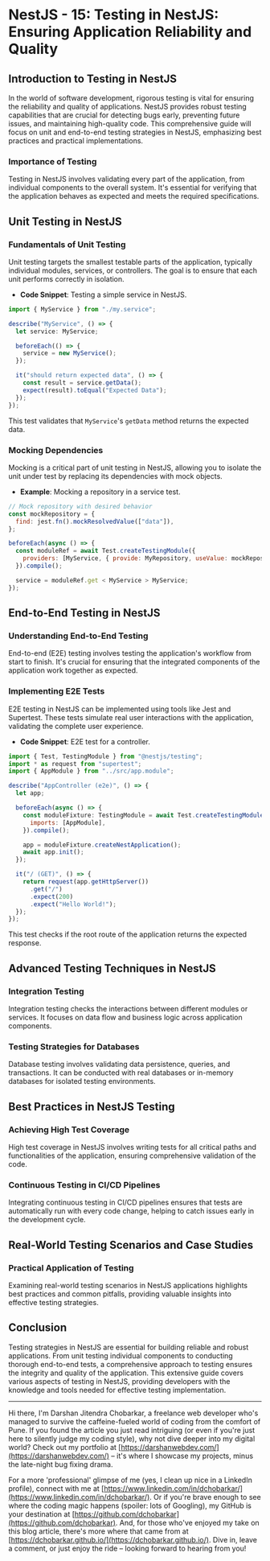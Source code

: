# NestJS - 15: Testing in NestJS: Ensuring Application Reliability and Quality

## Introduction to Testing in NestJS

In the world of software development, rigorous testing is vital for ensuring the reliability and quality of applications. NestJS provides robust testing capabilities that are crucial for detecting bugs early, preventing future issues, and maintaining high-quality code. This comprehensive guide will focus on unit and end-to-end testing strategies in NestJS, emphasizing best practices and practical implementations.

### Importance of Testing

Testing in NestJS involves validating every part of the application, from individual components to the overall system. It's essential for verifying that the application behaves as expected and meets the required specifications.

## Unit Testing in NestJS

### Fundamentals of Unit Testing

Unit testing targets the smallest testable parts of the application, typically individual modules, services, or controllers. The goal is to ensure that each unit performs correctly in isolation.

- **Code Snippet**: Testing a simple service in NestJS.

```jsx
import { MyService } from "./my.service";

describe("MyService", () => {
  let service: MyService;

  beforeEach(() => {
    service = new MyService();
  });

  it("should return expected data", () => {
    const result = service.getData();
    expect(result).toEqual("Expected Data");
  });
});
```

This test validates that `MyService`'s `getData` method returns the expected data.

### Mocking Dependencies

Mocking is a critical part of unit testing in NestJS, allowing you to isolate the unit under test by replacing its dependencies with mock objects.

- **Example**: Mocking a repository in a service test.

```jsx
// Mock repository with desired behavior
const mockRepository = {
  find: jest.fn().mockResolvedValue(["data"]),
};

beforeEach(async () => {
  const moduleRef = await Test.createTestingModule({
    providers: [MyService, { provide: MyRepository, useValue: mockRepository }],
  }).compile();

  service = moduleRef.get < MyService > MyService;
});
```

## End-to-End Testing in NestJS

### Understanding End-to-End Testing

End-to-end (E2E) testing involves testing the application's workflow from start to finish. It's crucial for ensuring that the integrated components of the application work together as expected.

### Implementing E2E Tests

E2E testing in NestJS can be implemented using tools like Jest and Supertest. These tests simulate real user interactions with the application, validating the complete user experience.

- **Code Snippet**: E2E test for a controller.

```jsx
import { Test, TestingModule } from "@nestjs/testing";
import * as request from "supertest";
import { AppModule } from "../src/app.module";

describe("AppController (e2e)", () => {
  let app;

  beforeEach(async () => {
    const moduleFixture: TestingModule = await Test.createTestingModule({
      imports: [AppModule],
    }).compile();

    app = moduleFixture.createNestApplication();
    await app.init();
  });

  it("/ (GET)", () => {
    return request(app.getHttpServer())
      .get("/")
      .expect(200)
      .expect("Hello World!");
  });
});
```

This test checks if the root route of the application returns the expected response.

## Advanced Testing Techniques in NestJS

### Integration Testing

Integration testing checks the interactions between different modules or services. It focuses on data flow and business logic across application components.

### Testing Strategies for Databases

Database testing involves validating data persistence, queries, and transactions. It can be conducted with real databases or in-memory databases for isolated testing environments.

## Best Practices in NestJS Testing

### Achieving High Test Coverage

High test coverage in NestJS involves writing tests for all critical paths and functionalities of the application, ensuring comprehensive validation of the code.

### Continuous Testing in CI/CD Pipelines

Integrating continuous testing in CI/CD pipelines ensures that tests are automatically run with every code change, helping to catch issues early in the development cycle.

## Real-World Testing Scenarios and Case Studies

### Practical Application of Testing

Examining real-world testing scenarios in NestJS applications highlights best practices and common pitfalls, providing valuable insights into effective testing strategies.

## Conclusion

Testing strategies in NestJS are essential for building reliable and robust applications. From unit testing individual components to conducting thorough end-to-end tests, a comprehensive approach to testing ensures the integrity and quality of the application. This extensive guide covers various aspects of testing in NestJS, providing developers with the knowledge and tools needed for effective testing implementation.

---

Hi there, I'm Darshan Jitendra Chobarkar, a freelance web developer who's managed to survive the caffeine-fueled world of coding from the comfort of Pune. If you found the article you just read intriguing (or even if you're just here to silently judge my coding style), why not dive deeper into my digital world? Check out my portfolio at [https://darshanwebdev.com/](https://darshanwebdev.com/) – it's where I showcase my projects, minus the late-night bug fixing drama.

For a more 'professional' glimpse of me (yes, I clean up nice in a LinkedIn profile), connect with me at [https://www.linkedin.com/in/dchobarkar/](https://www.linkedin.com/in/dchobarkar/). Or if you're brave enough to see where the coding magic happens (spoiler: lots of Googling), my GitHub is your destination at [https://github.com/dchobarkar](https://github.com/dchobarkar). And, for those who've enjoyed my take on this blog article, there's more where that came from at [https://dchobarkar.github.io/](https://dchobarkar.github.io/). Dive in, leave a comment, or just enjoy the ride – looking forward to hearing from you!

